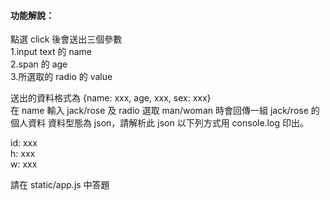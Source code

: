 #### 功能解說：

點選 click 後會送出三個參數  
1.input text 的 name  
2.span 的 age  
3.所選取的 radio 的 value  

送出的資料格式為 {name: xxx, age, xxx, sex: xxx}  
在 name 輸入 jack/rose 及 radio 選取 man/woman 時會回傳一組 jack/rose 的個人資料
資料型態為 json，請解析此 json 以下列方式用 console.log 印出。

id: xxx  
h: xxx  
w: xxx

請在 static/app.js 中答題